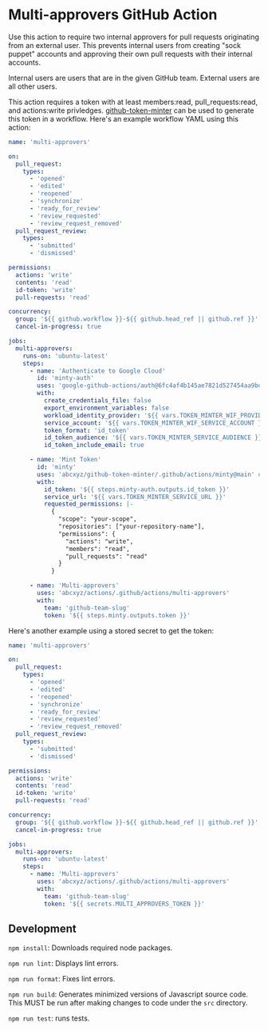 # Multi-approvers GitHub Action

Use this action to require two internal approvers for pull requests originating
from an external user. This prevents internal users from creating "sock puppet"
accounts and approving their own pull requests with their internal accounts.

Internal users are users that are in the given GitHub team. External users are
all other users.

This action requires a token with at least members:read, pull_requests:read, and
actions:write privledges.
[github-token-minter](https://github.com/abcxyz/github-token-minter) can be used
to generate this token in a workflow. Here's an example workflow YAML using this
action:

```yaml
name: 'multi-approvers'

on:
  pull_request:
    types:
      - 'opened'
      - 'edited'
      - 'reopened'
      - 'synchronize'
      - 'ready_for_review'
      - 'review_requested'
      - 'review_request_removed'
  pull_request_review:
    types:
      - 'submitted'
      - 'dismissed'

permissions:
  actions: 'write'
  contents: 'read'
  id-token: 'write'
  pull-requests: 'read'

concurrency:
  group: '${{ github.workflow }}-${{ github.head_ref || github.ref }}'
  cancel-in-progress: true

jobs:
  multi-approvers:
    runs-on: 'ubuntu-latest'
    steps:
      - name: 'Authenticate to Google Cloud'
        id: 'minty-auth'
        uses: 'google-github-actions/auth@6fc4af4b145ae7821d527454aa9bd537d1f2dc5f' # ratchet:google-github-actions/auth@v2
        with:
          create_credentials_file: false
          export_environment_variables: false
          workload_identity_provider: '${{ vars.TOKEN_MINTER_WIF_PROVIDER }}'
          service_account: '${{ vars.TOKEN_MINTER_WIF_SERVICE_ACCOUNT }}'
          token_format: 'id_token'
          id_token_audience: '${{ vars.TOKEN_MINTER_SERVICE_AUDIENCE }}'
          id_token_include_email: true

      - name: 'Mint Token'
        id: 'minty'
        uses: 'abcxyz/github-token-minter/.github/actions/minty@main' # ratchet:exclude
        with:
          id_token: '${{ steps.minty-auth.outputs.id_token }}'
          service_url: '${{ vars.TOKEN_MINTER_SERVICE_URL }}'
          requested_permissions: |-
            {
              "scope": "your-scope",
              "repositories": ["your-repository-name"],
              "permissions": {
                "actions": "write",
                "members": "read",
                "pull_requests": "read"
              }
            }

      - name: 'Multi-approvers'
        uses: 'abcxyz/actions/.github/actions/multi-approvers'
        with:
          team: 'github-team-slug'
          token: '${{ steps.minty.outputs.token }}'
```

Here's another example using a stored secret to get the token:

```yaml
name: 'multi-approvers'

on:
  pull_request:
    types:
      - 'opened'
      - 'edited'
      - 'reopened'
      - 'synchronize'
      - 'ready_for_review'
      - 'review_requested'
      - 'review_request_removed'
  pull_request_review:
    types:
      - 'submitted'
      - 'dismissed'

permissions:
  actions: 'write'
  contents: 'read'
  id-token: 'write'
  pull-requests: 'read'

concurrency:
  group: '${{ github.workflow }}-${{ github.head_ref || github.ref }}'
  cancel-in-progress: true

jobs:
  multi-approvers:
    runs-on: 'ubuntu-latest'
    steps:
      - name: 'Multi-approvers'
        uses: 'abcxyz/actions/.github/actions/multi-approvers'
        with:
          team: 'github-team-slug'
          token: '${{ secrets.MULTI_APPROVERS_TOKEN }}'
```

## Development

`npm install`: Downloads required node packages.

`npm run lint`: Displays lint errors.

`npm run format`: Fixes lint errors.

`npm run build`: Generates minimized versions of Javascript source code.
This MUST be run after making changes to code under the `src` directory.

`npm run test`: runs tests.
